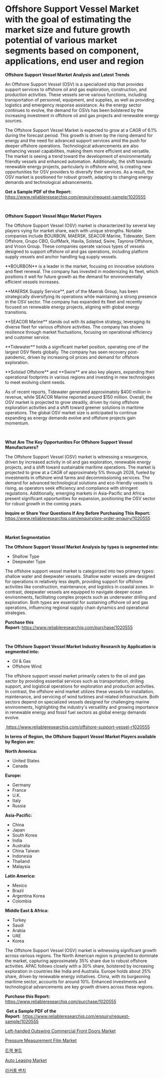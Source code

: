 <p><h1>Offshore Support Vessel Market with the goal of estimating the market size and future growth potential of various market segments based on component, applications, end user and region</h1></p><p><strong>Offshore Support Vessel Market Analysis and Latest Trends</strong></p>
<p><p>An Offshore Support Vessel (OSV) is a specialized ship that provides support services to offshore oil and gas exploration, construction, and production activities. These vessels serve various functions, including transportation of personnel, equipment, and supplies, as well as providing logistics and emergency response assistance. As the energy sector continues to evolve, the demand for OSVs has been bolstered by the increasing investment in offshore oil and gas projects and renewable energy sources.</p><p>The Offshore Support Vessel Market is expected to grow at a CAGR of 6.1% during the forecast period. This growth is driven by the rising demand for energy and the need for advanced support services amid the push for deeper offshore operations. Technological advancements are also enhancing vessel capabilities, making them more efficient and versatile. The market is seeing a trend toward the development of environmentally friendly vessels and enhanced automation. Additionally, the shift towards renewable energy projects, particularly in offshore wind, is creating new opportunities for OSV providers to diversify their services. As a result, the OSV market is positioned for robust growth, adapting to changing energy demands and technological advancements.</p></p>
<p><strong>Get a Sample PDF of the Report:&nbsp;</strong> <a href="https://www.reliableresearchiq.com/enquiry/request-sample/1020555">https://www.reliableresearchiq.com/enquiry/request-sample/1020555</a></p>
<p>&nbsp;</p>
<p><strong>Offshore Support Vessel Major Market Players</strong></p>
<p><p>The Offshore Support Vessel (OSV) market is characterized by several key players vying for market share, each with unique strengths. Notable companies include BOURBON, MAERSK, SEACOR Marine, Tidewater, Siem Offshore, Grupo CBO, GulfMark, Havila, Solstad, Swire, Tayrona Offshore, and Vroon Group. These companies operate various types of vessels designed to support offshore oil and gas operations, including platform supply vessels and anchor handling tug supply vessels.</p><p>**BOURBON** is a leader in the market, focusing on innovative solutions and fleet renewal. The company has invested in modernizing its fleet, which positions it well for future growth as the demand for environmentally efficient vessels increases.</p><p>**MAERSK Supply Service**, part of the Maersk Group, has been strategically diversifying its operations while maintaining a strong presence in the OSV sector. The company has expanded its fleet and recently focused on renewable energy projects, aligning with global energy transitions.</p><p>**SEACOR Marine** stands out with its adaptive strategy, leveraging its diverse fleet for various offshore activities. The company has shown resilience through market fluctuations, focusing on operational efficiency and customer service.</p><p>**Tidewater** holds a significant market position, operating one of the largest OSV fleets globally. The company has seen recovery post-pandemic, driven by increasing oil prices and demand for offshore exploration.</p><p>**Solstad Offshore** and **Swire** are also key players, expanding their operational footprints in various regions and investing in new technologies to meet evolving client needs.</p><p>As of recent reports, Tidewater generated approximately $400 million in revenue, while SEACOR Marine reported around $150 million. Overall, the OSV market is projected to grow steadily, driven by rising offshore exploration activities and a shift toward greener solutions in maritime operations. The global OSV market size is anticipated to continue expanding as energy demands evolve and offshore projects gain momentum.</p></p>
<p>&nbsp;</p>
<p><strong>What Are The Key Opportunities For Offshore Support Vessel Manufacturers?</strong></p>
<p><p>The Offshore Support Vessel (OSV) market is witnessing a resurgence, driven by increased activity in oil and gas exploration, renewable energy projects, and a shift toward sustainable maritime operations. The market is projected to grow at a CAGR of approximately 5% through 2028, fueled by investments in offshore wind farms and decommissioning services. The demand for advanced technological solutions and eco-friendly vessels is rising, as operators seek efficiency and compliance with stringent regulations. Additionally, emerging markets in Asia-Pacific and Africa present significant opportunities for expansion, positioning the OSV sector for robust growth in the coming years.</p></p>
<p><strong>Inquire or Share Your Questions If Any Before Purchasing This Report:</strong> <a href="https://www.reliableresearchiq.com/enquiry/pre-order-enquiry/1020555">https://www.reliableresearchiq.com/enquiry/pre-order-enquiry/1020555</a></p>
<p>&nbsp;</p>
<p><strong>Market Segmentation</strong></p>
<p><strong>The Offshore Support Vessel Market Analysis by types is segmented into:</strong></p>
<p><ul><li>Shallow Type</li><li>Deepwater Type</li></ul></p>
<p><p>The offshore support vessel market is categorized into two primary types: shallow water and deepwater vessels. Shallow water vessels are designed for operations in relatively less depth, providing support for offshore activities like construction, maintenance, and logistics in coastal zones. In contrast, deepwater vessels are equipped to navigate deeper ocean environments, facilitating complex projects such as underwater drilling and exploration. Both types are essential for sustaining offshore oil and gas operations, influencing regional supply chain dynamics and operational strategies.</p></p>
<p><strong>Purchase this Report:&nbsp;</strong><a href="https://www.reliableresearchiq.com/purchase/1020555">https://www.reliableresearchiq.com/purchase/1020555</a></p>
<p>&nbsp;</p>
<p><strong>The Offshore Support Vessel Market Industry Research by Application is segmented into:</strong></p>
<p><ul><li>Oil & Gas</li><li>Offshore Wind</li></ul></p>
<p><p>The offshore support vessel market primarily caters to the oil and gas sector by providing essential services such as transportation, drilling support, and logistical operations for exploration and production activities. In contrast, the offshore wind market utilizes these vessels for installation, maintenance, and servicing of wind turbines and related infrastructure. Both sectors depend on specialized vessels designed for challenging marine environments, highlighting the industry's versatility and growing importance in renewable energy and fossil fuel sectors as global energy demands evolve.</p></p>
<p><a href="https://www.reliableresearchiq.com/offshore-support-vessel-r1020555">&nbsp;https://www.reliableresearchiq.com/offshore-support-vessel-r1020555</a></p>
<p><strong>In terms of Region, the Offshore Support Vessel Market Players available by Region are:</strong></p>
<p>
    <p> <strong> North America: </strong>
        <ul>
            <li>United States</li>
            <li>Canada</li>
        </ul>
        </p> 
    <p> <strong> Europe: </strong>
        <ul>
            <li>Germany</li>
            <li>France</li>
            <li>U.K.</li>
            <li>Italy</li>
            <li>Russia</li>
        </ul>
        </p> 
    <p> <strong> Asia-Pacific: </strong>
        <ul>
            <li>China</li>
            <li>Japan</li>
            <li>South Korea</li>
            <li>India</li>
            <li>Australia</li>
            <li>China Taiwan</li>
            <li>Indonesia</li>
            <li>Thailand</li>
            <li>Malaysia</li>
        </ul>
        </p> 
    <p> <strong> Latin America: </strong>
        <ul>
            <li>Mexico</li>
            <li>Brazil</li>
            <li>Argentina Korea</li>
            <li>Colombia</li>
        </ul>
        </p> 
    <p> <strong> Middle East & Africa: </strong>
        <ul>
            <li>Turkey</li>
            <li>Saudi</li>
            <li>Arabia</li>
            <li>UAE</li>
            <li>Korea</li>
        </ul>
    </p>
    </p>
<p><p>The Offshore Support Vessel (OSV) market is witnessing significant growth across various regions. The North American region is projected to dominate the market, capturing approximately 35% share due to robust offshore activities. APAC follows closely with a 30% share, bolstered by increasing exploration in countries like India and Australia. Europe holds about 25% share, driven by renewable energy initiatives. China, with its burgeoning maritime sector, accounts for around 10%. Enhanced investments and technological advancements are key growth drivers across these regions.</p></p>
<p><strong>Purchase this Report: </strong><a href="https://www.reliableresearchiq.com/purchase/1020555">https://www.reliableresearchiq.com/purchase/1020555</a></p>
<p>&nbsp;<strong>Get a Sample PDF of the Report:&nbsp;&nbsp;</strong><a href="https://www.reliableresearchiq.com/enquiry/request-sample/1020555">https://www.reliableresearchiq.com/enquiry/request-sample/1020555</a></p>
<p><strong></strong></p>
<p><p><a href="https://medium.com/@ruthlucas64/left-handed-outswing-commercial-front-doors-market-share-and-new-trends-analysis-by-its-type-0ca023005eb0">Left-handed Outswing Commercial Front Doors Market</a></p><p><a href="https://issuu.com/reportprime-2/docs/pressure-measurement-film-market-si_046f89c232c48c">Pressure Measurement Film Market</a></p><p><a href="https://medium.com/@percymckty3ytenzie89676/%EC%84%B8%EA%B3%84-track-bolts-market-%EC%9D%80-2024%EC%97%90%EC%84%9C-2031%EB%A1%9C-%EC%97%B0%ED%8F%89%EA%B7%A0-%EC%A6%9D%EA%B0%80%EC%9C%A8%EC%9D%84-%EB%B3%B4%EC%9D%BC-%EA%B2%83%EC%9C%BC%EB%A1%9C-%EC%98%88%EC%83%81%EB%90%A9%EB%8B%88%EB%8B%A4-ce5f40ce887d">트랙 볼트</a></p><p><a href="https://www.linkedin.com/pulse/analyzing-key-drivers-auto-leasing-market-trends-future-1v9ce?trackingId=qsCNAK9ZSEe01cqoZcOkug%3D%3D">Auto Leasing Market</a></p><p><a href="https://medium.com/@percymckty3ytenzie89676/locker-room-benches-market-%EC%9D%98-%EA%B8%80%EB%A1%9C%EB%B2%8C-%EC%8B%9C%EC%9E%A5-%EA%B0%9C%EC%9A%94%EB%8A%94-%EC%A0%84-%EC%84%B8%EA%B3%84-%EB%B0%8F-%EC%A3%BC%EC%9A%94-%EC%8B%9C%EC%9E%A5%EC%9D%98-%EC%82%B0%EC%97%85%EC%97%90-%EC%98%81%ED%96%A5%EC%9D%84-%EB%AF%B8%EC%B9%98%EB%8A%94-%EC%A3%BC%EC%9A%94-%ED%8A%B8%EB%A0%8C%EB%93%9C%EC%97%90-%EB%8C%80%ED%95%9C-%EB%8F%85%ED%8A%B9%ED%95%9C-%EA%B4%80%EC%A0%90%EC%9D%84-%EC%A0%9C%EA%B3%B5%ED%95%A9%EB%8B%88%EB%8B%A4-dcfc2b07fdeb">라커룸 벤치</a></p></p>